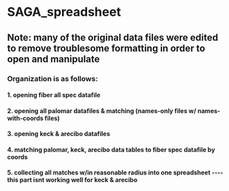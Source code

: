 # SAGA_spreadsheet
## Note: many of the original data files were edited to remove troublesome formatting in order to open and manipulate
### Organization is as follows:
#### 1. opening fiber all spec datafile 
#### 2. opening all palomar datafiles & matching (names-only files w/ names-with-coords files)
#### 3. opening keck & arecibo datafiles
#### 4. matching palomar, keck, arecibo data tables to fiber spec datafile by coords
#### 5. collecting all matches w/in reasonable radius into one spreadsheet ---- this part isnt working well for keck & arecibo
